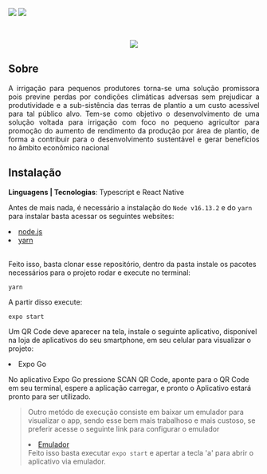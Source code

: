 <img src="https://img.shields.io/github/license/LhTaira/pivo-frontend?color=green&style=for-the-badge"> <img src="https://img.shields.io/github/stars/LhTaira/pivo-frontend?color=green&style=for-the-badge"> 

</br>
<p align="center"><img src="https://user-images.githubusercontent.com/48137972/164780208-9abfef73-8b88-40ea-83b0-2bc0d8c6fd25.png"></p>

## Sobre
<p align="justify">A irrigação para pequenos produtores torna-se uma solução promissora pois previne perdas por condições climáticas adversas sem prejudicar a produtividade e a sub-sistência das terras de plantio a um custo acessível para tal público alvo. Tem-se como objetivo o desenvolvimento de uma solução voltada para irrigação com foco no pequeno agricultor para promoção do aumento de rendimento da produção por área de plantio, de forma a contribuir para o desenvolvimento sustentável e gerar benefícios no âmbito econômico nacional</p>

## Instalação 
**Linguagens | Tecnologias**: Typescript e React Native<br>

Antes de mais nada, é necessário a instalação do ```Node v16.13.2``` e do ```yarn``` para instalar basta acessar os seguintes websites: 

<li><a href="https://nodejs.org/en/blog/release/v16.13.2/">node.js</a></li>
<li><a href="https://classic.yarnpkg.com/lang/en/docs/install/#debian-stable/">yarn</a></li></br>

Feito isso, basta clonar esse repositório, dentro da pasta instale os pacotes necessários para o projeto rodar e execute no terminal:
</br>

```
yarn
```
A partir disso execute:

```
expo start
```
Um QR Code deve aparecer na tela, instale o seguinte aplicativo, disponível na loja de aplicativos do seu smartphone, em seu celular para visualizar o projeto:
<li>Expo Go</li>

No aplicativo Expo Go pressione SCAN QR Code, aponte para o QR Code em seu terminal, espere a aplicação carregar, e pronto o Aplicativo estará pronto para ser utilizado.

> Outro metódo de execução consiste em baixar um emulador para visualizar o app, sendo esse bem mais trabalhoso e mais custoso, se preferir acesse o seguinte link para configurar o emulador <li><a href="https://react-native.rocketseat.dev/android/emulador">Emulador</a></li> Feito isso basta executar ```expo start``` e apertar a tecla 'a' para abrir o aplicativo via emulador.
